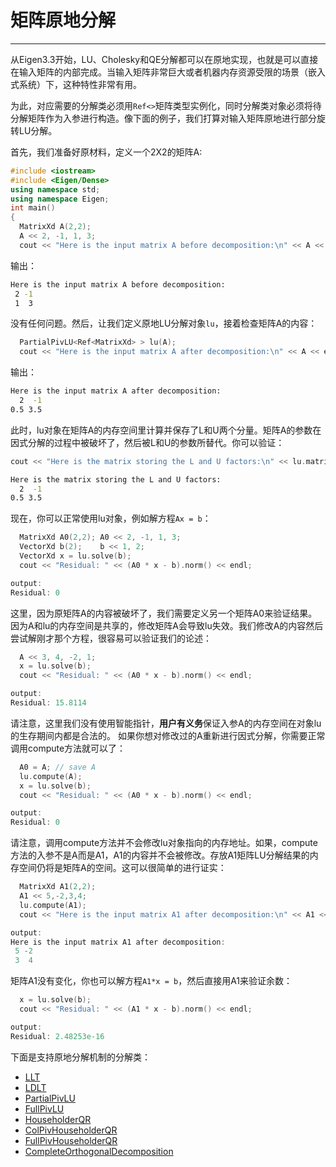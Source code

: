 # 矩阵原地分解
---
从Eigen3.3开始，LU、Cholesky和QE分解都可以在原地实现，也就是可以直接在输入矩阵的内部完成。当输入矩阵非常巨大或者机器内存资源受限的场景（嵌入式系统）下，这种特性非常有用。

为此，对应需要的分解类必须用`Ref<>`矩阵类型实例化，同时分解类对象必须将待分解矩阵作为入参进行构造。像下面的例子，我们打算对输入矩阵原地进行部分旋转LU分解。

首先，我们准备好原材料，定义一个2X2的矩阵A:
```cpp
#include <iostream>
#include <Eigen/Dense>
using namespace std;
using namespace Eigen;
int main()
{
  MatrixXd A(2,2);
  A << 2, -1, 1, 3;
  cout << "Here is the input matrix A before decomposition:\n" << A << endl;
```
输出：
```sh
Here is the input matrix A before decomposition:
 2 -1
 1  3
```
没有任何问题。然后，让我们定义原地LU分解对象`lu`，接着检查矩阵A的内容：
```cpp
  PartialPivLU<Ref<MatrixXd> > lu(A);
  cout << "Here is the input matrix A after decomposition:\n" << A << endl;
```
输出：
```sh
Here is the input matrix A after decomposition:
  2  -1
0.5 3.5
```
此时，lu对象在矩阵A的内存空间里计算并保存了L和U两个分量。矩阵A的参数在因式分解的过程中被破坏了，然后被L和U的参数所替代。你可以验证：
```cpp
cout << "Here is the matrix storing the L and U factors:\n" << lu.matrixLU() << endl;
```
```sh
Here is the matrix storing the L and U factors:
  2  -1
0.5 3.5
```
现在，你可以正常使用lu对象，例如解方程`Ax = b`：
```cpp
  MatrixXd A0(2,2); A0 << 2, -1, 1, 3;
  VectorXd b(2);    b << 1, 2;
  VectorXd x = lu.solve(b);
  cout << "Residual: " << (A0 * x - b).norm() << endl;

output:
Residual: 0
```
这里，因为原矩阵A的内容被破坏了，我们需要定义另一个矩阵A0来验证结果。
因为A和lu的内存空间是共享的，修改矩阵A会导致lu失效。我们修改A的内容然后尝试解刚才那个方程，很容易可以验证我们的论述：
```cpp
  A << 3, 4, -2, 1;
  x = lu.solve(b);
  cout << "Residual: " << (A0 * x - b).norm() << endl;

output:
Residual: 15.8114
```
请注意，这里我们没有使用智能指针，**用户有义务**保证入参A的内存空间在对象lu的生存期间内都是合法的。
如果你想对修改过的A重新进行因式分解，你需要正常调用compute方法就可以了：
```cpp
  A0 = A; // save A
  lu.compute(A);
  x = lu.solve(b);
  cout << "Residual: " << (A0 * x - b).norm() << endl;

output:
Residual: 0
```
请注意，调用compute方法并不会修改lu对象指向的内存地址。如果，compute方法的入参不是A而是A1，A1的内容并不会被修改。存放A1矩阵LU分解结果的内存空间仍将是矩阵A的空间。这可以很简单的进行证实：
```cpp
  MatrixXd A1(2,2);
  A1 << 5,-2,3,4;
  lu.compute(A1);
  cout << "Here is the input matrix A1 after decomposition:\n" << A1 << endl;

output:	
Here is the input matrix A1 after decomposition:
 5 -2
 3  4
```

矩阵A1没有变化，你也可以解方程`A1*x = b`，然后直接用A1来验证余数：
```cpp
  x = lu.solve(b);
  cout << "Residual: " << (A1 * x - b).norm() << endl;

output:
Residual: 2.48253e-16
```

下面是支持原地分解机制的分解类：
- [LLT](http://eigen.tuxfamily.org/dox/classEigen_1_1LLT.html)
- [LDLT](http://eigen.tuxfamily.org/dox/classEigen_1_1LDLT.html)
- [PartialPivLU](http://eigen.tuxfamily.org/dox/classEigen_1_1PartialPivLU.html)
- [FullPivLU](http://eigen.tuxfamily.org/dox/classEigen_1_1FullPivLU.html)
- [HouseholderQR](http://eigen.tuxfamily.org/dox/classEigen_1_1HouseholderQR.html)
- [ColPivHouseholderQR](http://eigen.tuxfamily.org/dox/classEigen_1_1ColPivHouseholderQR.html)
- [FullPivHouseholderQR](http://eigen.tuxfamily.org/dox/classEigen_1_1FullPivHouseholderQR.html)
- [CompleteOrthogonalDecomposition](http://eigen.tuxfamily.org/dox/classEigen_1_1CompleteOrthogonalDecomposition.html)